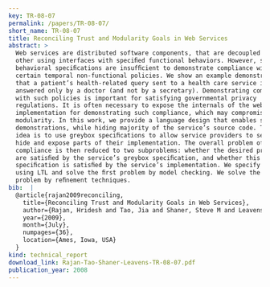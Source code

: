 ```yaml
---
key: TR-08-07
permalink: /papers/TR-08-07/
short_name: TR-08-07
title: Reconciling Trust and Modularity Goals in Web Services
abstract: >
  Web services are distributed software components, that are decoupled from each
  other using interfaces with speciﬁed functional behaviors. However, such
  behavioral speciﬁcations are insufﬁcient to demonstrate compliance with
  certain temporal non-functional policies. We show an example demonstrating
  that a patient’s health-related query sent to a health care service is
  answered only by a doctor (and not by a secretary). Demonstrating compliance
  with such policies is important for satisfying governmental privacy
  regulations. It is often necessary to expose the internals of the web service
  implementation for demonstrating such compliance, which may compromise
  modularity. In this work, we provide a language design that enables such
  demonstrations, while hiding majority of the service’s source code. The key
  idea is to use greybox speciﬁcations to allow service providers to selectively
  hide and expose parts of their implementation. The overall problem of showing
  compliance is then reduced to two subproblems: whether the desired properties
  are satisﬁed by the service’s greybox speciﬁcation, and whether this greybox
  speciﬁcation is satisﬁed by the service’s implementation. We specify policies
  using LTL and solve the ﬁrst problem by model checking. We solve the second
  problem by reﬁnement techniques.
bib:  |
  @article{rajan2009reconciling,
    title={Reconciling Trust and Modularity Goals in Web Services},
    author={Rajan, Hridesh and Tao, Jia and Shaner, Steve M and Leavens, Gary T},
    year={2009},
    month={July},
    numpages={36},
    location={Ames, Iowa, USA}
  }
kind: technical_report
download_link: Rajan-Tao-Shaner-Leavens-TR-08-07.pdf
publication_year: 2008
---
```

